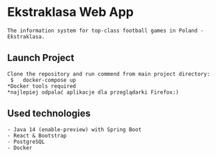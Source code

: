 # Ekstraklasa Web App
    The information system for top-class football games in Poland - Ekstraklasa.

## Launch Project
    Clone the repository and run commend from main project directory:
     $   docker-compose up
    *Docker tools required
    *najlepiej odpalać aplikacje dla przeglądarki Firefox:) 

## Used technologies
    - Java 14 (enable-preview) with Spring Boot
    - React & Bootstrap
    - PostgreSQL
    - Docker
